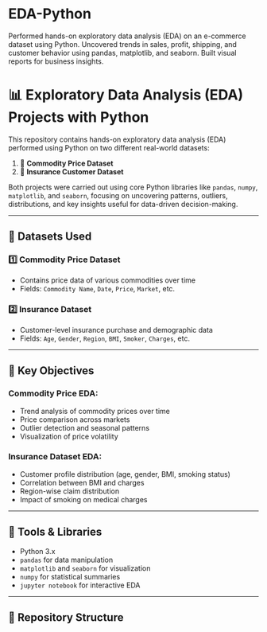 # EDA-Python
Performed hands-on exploratory data analysis (EDA) on an e-commerce dataset using Python. Uncovered trends in sales, profit, shipping, and customer behavior using pandas, matplotlib, and seaborn. Built visual reports for business insights.
# 📊 Exploratory Data Analysis (EDA) Projects with Python

This repository contains hands-on exploratory data analysis (EDA) performed using Python on two different real-world datasets:

1. 🛒 **Commodity Price Dataset**
2. 🏥 **Insurance Customer Dataset**

Both projects were carried out using core Python libraries like `pandas`, `numpy`, `matplotlib`, and `seaborn`, focusing on uncovering patterns, outliers, distributions, and key insights useful for data-driven decision-making.

---

## 📁 Datasets Used

### 1️⃣ Commodity Price Dataset
- Contains price data of various commodities over time
- Fields: `Commodity Name`, `Date`, `Price`, `Market`, etc.

### 2️⃣ Insurance Dataset
- Customer-level insurance purchase and demographic data
- Fields: `Age`, `Gender`, `Region`, `BMI`, `Smoker`, `Charges`, etc.

---

## 🧠 Key Objectives

### Commodity Price EDA:
- Trend analysis of commodity prices over time
- Price comparison across markets
- Outlier detection and seasonal patterns
- Visualization of price volatility

### Insurance Dataset EDA:
- Customer profile distribution (age, gender, BMI, smoking status)
- Correlation between BMI and charges
- Region-wise claim distribution
- Impact of smoking on medical charges

---

## 📌 Tools & Libraries
- Python 3.x
- `pandas` for data manipulation
- `matplotlib` and `seaborn` for visualization
- `numpy` for statistical summaries
- `jupyter notebook` for interactive EDA

---

## 📂 Repository Structure

